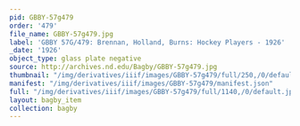 ```yaml
---
pid: GBBY-57g479
order: '479'
file_name: GBBY-57g479.jpg
label: 'GBBY 57G/479: Brennan, Holland, Burns: Hockey Players - 1926'
_date: '1926'
object_type: glass plate negative
source: http://archives.nd.edu/Bagby/GBBY-57g479.jpg
thumbnail: "/img/derivatives/iiif/images/GBBY-57g479/full/250,/0/default.jpg"
manifest: "/img/derivatives/iiif/images/GBBY-57g479/manifest.json"
full: "/img/derivatives/iiif/images/GBBY-57g479/full/1140,/0/default.jpg"
layout: bagby_item
collection: bagby
---
```

